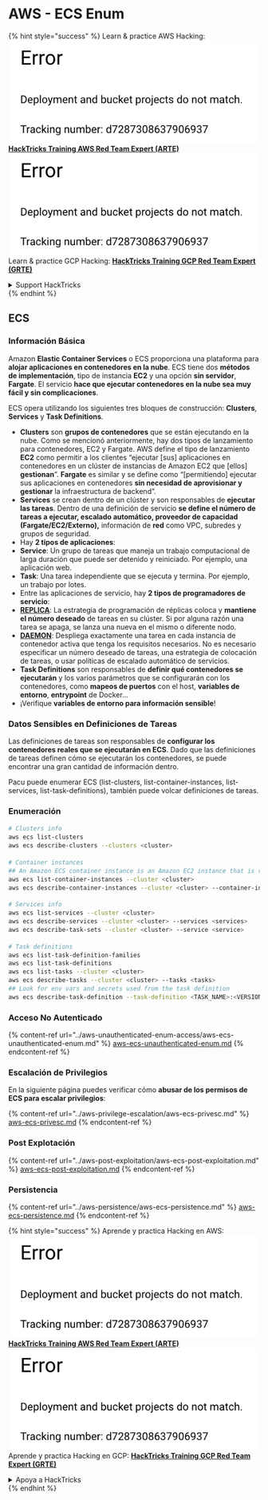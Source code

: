 # AWS - ECS Enum

{% hint style="success" %}
Learn & practice AWS Hacking:<img src="../../../.gitbook/assets/image (1) (1).png" alt="" data-size="line">[**HackTricks Training AWS Red Team Expert (ARTE)**](https://training.hacktricks.xyz/courses/arte)<img src="../../../.gitbook/assets/image (1) (1).png" alt="" data-size="line">\
Learn & practice GCP Hacking: <img src="../../../.gitbook/assets/image (2).png" alt="" data-size="line">[**HackTricks Training GCP Red Team Expert (GRTE)**<img src="../../../.gitbook/assets/image (2).png" alt="" data-size="line">](https://training.hacktricks.xyz/courses/grte)

<details>

<summary>Support HackTricks</summary>

* Check the [**subscription plans**](https://github.com/sponsors/carlospolop)!
* **Join the** 💬 [**Discord group**](https://discord.gg/hRep4RUj7f) or the [**telegram group**](https://t.me/peass) or **follow** us on **Twitter** 🐦 [**@hacktricks\_live**](https://twitter.com/hacktricks\_live)**.**
* **Share hacking tricks by submitting PRs to the** [**HackTricks**](https://github.com/carlospolop/hacktricks) and [**HackTricks Cloud**](https://github.com/carlospolop/hacktricks-cloud) github repos.

</details>
{% endhint %}

## ECS

### Información Básica

Amazon **Elastic Container Services** o ECS proporciona una plataforma para **alojar aplicaciones en contenedores en la nube**. ECS tiene dos **métodos de implementación**, tipo de instancia **EC2** y una opción **sin servidor**, **Fargate**. El servicio **hace que ejecutar contenedores en la nube sea muy fácil y sin complicaciones**.

ECS opera utilizando los siguientes tres bloques de construcción: **Clusters**, **Services** y **Task Definitions**.

* **Clusters** son **grupos de contenedores** que se están ejecutando en la nube. Como se mencionó anteriormente, hay dos tipos de lanzamiento para contenedores, EC2 y Fargate. AWS define el tipo de lanzamiento **EC2** como permitir a los clientes “ejecutar \[sus] aplicaciones en contenedores en un clúster de instancias de Amazon EC2 que \[ellos] **gestionan**”. **Fargate** es similar y se define como “\[permitiendo] ejecutar sus aplicaciones en contenedores **sin necesidad de aprovisionar y gestionar** la infraestructura de backend”.
* **Services** se crean dentro de un clúster y son responsables de **ejecutar las tareas**. Dentro de una definición de servicio **se define el número de tareas a ejecutar, escalado automático, proveedor de capacidad (Fargate/EC2/Externo),** información de **red** como VPC, subredes y grupos de seguridad.
* Hay **2 tipos de aplicaciones**:
* **Service**: Un grupo de tareas que maneja un trabajo computacional de larga duración que puede ser detenido y reiniciado. Por ejemplo, una aplicación web.
* **Task**: Una tarea independiente que se ejecuta y termina. Por ejemplo, un trabajo por lotes.
* Entre las aplicaciones de servicio, hay **2 tipos de programadores de servicio**:
* [**REPLICA**](https://docs.aws.amazon.com/AmazonECS/latest/developerguide/ecs\_services.html): La estrategia de programación de réplicas coloca y **mantiene el número deseado** de tareas en su clúster. Si por alguna razón una tarea se apaga, se lanza una nueva en el mismo o diferente nodo.
* [**DAEMON**](https://docs.aws.amazon.com/AmazonECS/latest/developerguide/ecs\_services.html): Despliega exactamente una tarea en cada instancia de contenedor activa que tenga los requisitos necesarios. No es necesario especificar un número deseado de tareas, una estrategia de colocación de tareas, o usar políticas de escalado automático de servicios.
* **Task Definitions** son responsables de **definir qué contenedores se ejecutarán** y los varios parámetros que se configurarán con los contenedores, como **mapeos de puertos** con el host, **variables de entorno**, **entrypoint** de Docker...
* ¡Verifique **variables de entorno para información sensible**!

### Datos Sensibles en Definiciones de Tareas

Las definiciones de tareas son responsables de **configurar los contenedores reales que se ejecutarán en ECS**. Dado que las definiciones de tareas definen cómo se ejecutarán los contenedores, se puede encontrar una gran cantidad de información dentro.

Pacu puede enumerar ECS (list-clusters, list-container-instances, list-services, list-task-definitions), también puede volcar definiciones de tareas.

### Enumeración
```bash
# Clusters info
aws ecs list-clusters
aws ecs describe-clusters --clusters <cluster>

# Container instances
## An Amazon ECS container instance is an Amazon EC2 instance that is running the Amazon ECS container agent and has been registered into an Amazon ECS cluster.
aws ecs list-container-instances --cluster <cluster>
aws ecs describe-container-instances --cluster <cluster> --container-instances <container_instance_arn>

# Services info
aws ecs list-services --cluster <cluster>
aws ecs describe-services --cluster <cluster> --services <services>
aws ecs describe-task-sets --cluster <cluster> --service <service>

# Task definitions
aws ecs list-task-definition-families
aws ecs list-task-definitions
aws ecs list-tasks --cluster <cluster>
aws ecs describe-tasks --cluster <cluster> --tasks <tasks>
## Look for env vars and secrets used from the task definition
aws ecs describe-task-definition --task-definition <TASK_NAME>:<VERSION>
```
### Acceso No Autenticado

{% content-ref url="../aws-unauthenticated-enum-access/aws-ecs-unauthenticated-enum.md" %}
[aws-ecs-unauthenticated-enum.md](../aws-unauthenticated-enum-access/aws-ecs-unauthenticated-enum.md)
{% endcontent-ref %}

### Escalación de Privilegios

En la siguiente página puedes verificar cómo **abusar de los permisos de ECS para escalar privilegios**:

{% content-ref url="../aws-privilege-escalation/aws-ecs-privesc.md" %}
[aws-ecs-privesc.md](../aws-privilege-escalation/aws-ecs-privesc.md)
{% endcontent-ref %}

### Post Explotación

{% content-ref url="../aws-post-exploitation/aws-ecs-post-exploitation.md" %}
[aws-ecs-post-exploitation.md](../aws-post-exploitation/aws-ecs-post-exploitation.md)
{% endcontent-ref %}

### Persistencia

{% content-ref url="../aws-persistence/aws-ecs-persistence.md" %}
[aws-ecs-persistence.md](../aws-persistence/aws-ecs-persistence.md)
{% endcontent-ref %}

{% hint style="success" %}
Aprende y practica Hacking en AWS:<img src="../../../.gitbook/assets/image (1) (1).png" alt="" data-size="line">[**HackTricks Training AWS Red Team Expert (ARTE)**](https://training.hacktricks.xyz/courses/arte)<img src="../../../.gitbook/assets/image (1) (1).png" alt="" data-size="line">\
Aprende y practica Hacking en GCP: <img src="../../../.gitbook/assets/image (2).png" alt="" data-size="line">[**HackTricks Training GCP Red Team Expert (GRTE)**<img src="../../../.gitbook/assets/image (2).png" alt="" data-size="line">](https://training.hacktricks.xyz/courses/grte)

<details>

<summary>Apoya a HackTricks</summary>

* Revisa los [**planes de suscripción**](https://github.com/sponsors/carlospolop)!
* **Únete al** 💬 [**grupo de Discord**](https://discord.gg/hRep4RUj7f) o al [**grupo de telegram**](https://t.me/peass) o **síguenos** en **Twitter** 🐦 [**@hacktricks\_live**](https://twitter.com/hacktricks\_live)**.**
* **Comparte trucos de hacking enviando PRs a los** [**HackTricks**](https://github.com/carlospolop/hacktricks) y [**HackTricks Cloud**](https://github.com/carlospolop/hacktricks-cloud) repositorios de github.

</details>
{% endhint %}
